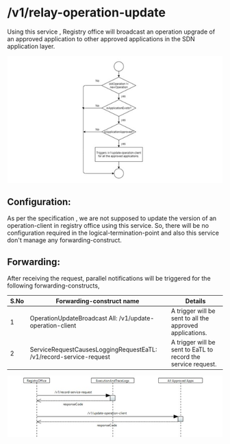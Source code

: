 # /v1/relay-operation-update

Using this service , Registry office will broadcast an operation upgrade of an approved application to other approved applications in the SDN application layer.

![](./images/RelayOperationUpdate/Picture1.jpg)

## Configuration:

As per the specification , we are not supposed to update the version of an operation-client in registry office using this service. So, there will be no configuration required in the logical-termination-point and also this service don&#39;t manage any forwarding-construct.

## Forwarding:

After receiving the request, parallel notifications will be triggered for the following forwarding-constructs,

| **S.No** | **Forwarding-construct name** | **Details** |
| --- | --- | --- |
| 1 | OperationUpdateBroadcast All: /v1/update-operation-client | A trigger will be sent to all the approved applications. |
| 2 | ServiceRequestCausesLoggingRequestEaTL: /v1/record-service-request | A trigger will be sent to EaTL to record the service request. |

![](./images/RelayOperationUpdate/Picture2.jpg)